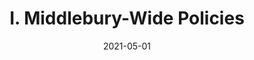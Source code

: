 ---
slug: "/pages/iv.-policies-for-the-institute/c.-faculty-handbook/appendix-a-faculty-evaluation-schedule"
date: "2021-05-01"
title: "I. Middlebury-Wide Policies"
---